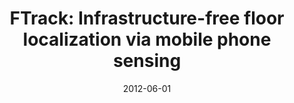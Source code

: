 ---
title: "FTrack: Infrastructure-free floor localization via mobile phone sensing"
collection: publications
permalink: /publication/2012-06-01
date: 2012-06-01
category: conferences
venue: '2012 IEEE International Conference on Pervasive Computing and Communications'
citation: 'Ye, Haibo; Gu, Tao; Zhu, Xiaorui; Xu, Jinwei; Tao, Xianping; Lu, Jian; Jin, Ning;. (2012). FTrack: Infrastructure-free floor localization via mobile phone sensing. 2012 IEEE International Conference on Pervasive Computing and Communications. pp. 2-10. IEEE'
---